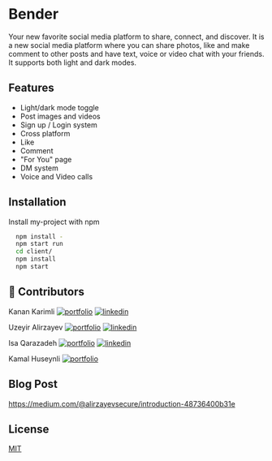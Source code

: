 
# Bender

Your new favorite social media platform to share, connect, and discover. It is a new social media platform where you can share photos, like and make comment to other posts and have text, voice or video chat with your friends. It supports both light and dark modes.


## Features

- Light/dark mode toggle
- Post images and videos
- Sign up / Login system
- Cross platform
- Like
- Comment
- "For You" page
- DM system
- Voice and Video calls


## Installation

Install my-project with npm

```bash
  npm install -
  npm start run
  cd client/
  npm install
  npm start
```
    
## 🔗 Contributors
Kanan Karimli
[![portfolio](https://img.shields.io/badge/my_portfolio-000?style=for-the-badge&logo=ko-fi&logoColor=white)](https://github.com/KananKarim)
[![linkedin](https://img.shields.io/badge/linkedin-0A66C2?style=for-the-badge&logo=linkedin&logoColor=white)](https://www.linkedin.com/in/kanan-karimli01/)

Uzeyir Alirzayev
[![portfolio](https://img.shields.io/badge/my_portfolio-000?style=for-the-badge&logo=ko-fi&logoColor=white)](https://github.com/alirzayevhlbrtn)
[![linkedin](https://img.shields.io/badge/linkedin-0A66C2?style=for-the-badge&logo=linkedin&logoColor=white)](https://www.linkedin.com/in/uzeyir-alirzayev-real/)

Isa Qarazadeh
[![portfolio](https://img.shields.io/badge/my_portfolio-000?style=for-the-badge&logo=ko-fi&logoColor=white)](https://github.com/huseynisrafilov17)
[![linkedin](https://img.shields.io/badge/linkedin-0A66C2?style=for-the-badge&logo=linkedin&logoColor=white)](https://www.linkedin.com/in/isa-garazadeh-9522a324b/)

Kamal Huseynli
[![portfolio](https://img.shields.io/badge/my_portfolio-000?style=for-the-badge&logo=ko-fi&logoColor=white)](https://github.com/Kamalusta)


## Blog Post

https://medium.com/@alirzayevsecure/introduction-48736400b31e


## License

[MIT](https://choosealicense.com/licenses/mit/)

